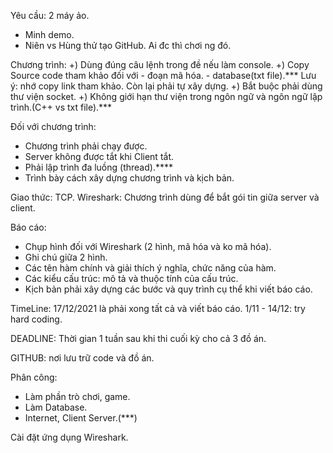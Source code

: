 Yêu cầu:
2 máy ảo.
- Minh demo.
- Niên vs Hùng thử tạo GitHub. Ai đc thì chơi ng đó.

Chương trình:
+) Dùng đúng câu lệnh trong đề nếu làm console.
+) Copy Source code tham khảo đối với 
	- đoạn mã hóa.
	- database(txt file).***
Lưu ý: nhớ copy link tham khảo.
Còn lại phải tự xây dựng.
+) Bắt buộc phải dùng thư viện socket.
+) Không giới hạn thư viện trong ngôn ngữ và ngôn ngữ lập trình.(C++ vs txt file).***

Đối với chương trình:
- Chương trình phải chạy được.
- Server không được tắt khi Client tắt.
- Phải lập trình đa luồng (thread).****
- Trình bày cách xây dựng chương trình và kịch bản.

Giao thức: TCP.
Wireshark: Chương trình dùng để bắt gói tin giữa server và client.

Báo cáo:
- Chụp hình đối với Wireshark (2 hình, mã hóa và ko mã hóa).
- Ghi chú giữa 2 hình.
- Các tên hàm chính và giải thích ý nghĩa, chức năng của hàm.
- Các kiểu cấu trúc: mô tả và thuộc tính của cấu trúc.
- Kịch bản phải xây dựng các bước và quy trình cụ thể khi viết báo cáo.

TimeLine: 17/12/2021 là phải xong tất cả và viết báo cáo.
1/11 - 14/12: try hard coding.

DEADLINE: 
Thời gian 1 tuần sau khi thi cuối kỳ cho cả 3 đồ án.

GITHUB: nơi lưu trữ code và đồ án.

Phân công: 
- Làm phần trò chơi, game.
- Làm Database.
- Internet, Client Server.(***)

Cài đặt ứng dụng Wireshark.
